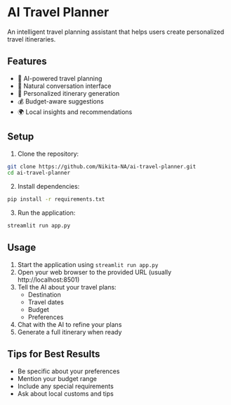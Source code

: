 # AI Travel Planner

An intelligent travel planning assistant that helps users create personalized travel itineraries.

## Features

- 🤖 AI-powered travel planning
- 💬 Natural conversation interface
- 📅 Personalized itinerary generation
- 💰 Budget-aware suggestions
- 🌍 Local insights and recommendations

## Setup

1. Clone the repository:
```bash
git clone https://github.com/Nikita-NA/ai-travel-planner.git
cd ai-travel-planner
```

2. Install dependencies:
```bash
pip install -r requirements.txt
```

3. Run the application:
```bash
streamlit run app.py
```


## Usage

1. Start the application using `streamlit run app.py`
2. Open your web browser to the provided URL (usually http://localhost:8501)
3. Tell the AI about your travel plans:
   - Destination
   - Travel dates
   - Budget
   - Preferences
4. Chat with the AI to refine your plans
5. Generate a full itinerary when ready

## Tips for Best Results

- Be specific about your preferences
- Mention your budget range
- Include any special requirements
- Ask about local customs and tips

